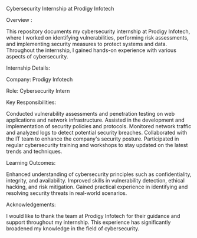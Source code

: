 Cybersecurity Internship at Prodigy Infotech 

Overview :

This repository documents my cybersecurity internship at Prodigy Infotech, where I worked on identifying vulnerabilities, performing risk assessments, and implementing security measures to protect 
systems and data. Throughout the internship, I gained hands-on experience with various aspects of cybersecurity.


Internship Details:

   Company: Prodigy Infotech

   Role: Cybersecurity Intern


Key Responsibilities:

 Conducted vulnerability assessments and penetration testing on web applications and network infrastructure.
 Assisted in the development and implementation of security policies and protocols.
 Monitored network traffic and analyzed logs to detect potential security breaches.
 Collaborated with the IT team to enhance the company's security posture.
 Participated in regular cybersecurity training and workshops to stay updated on the latest trends and techniques.


Learning Outcomes:

 Enhanced understanding of cybersecurity principles such as confidentiality, integrity, and availability.
 Improved skills in vulnerability detection, ethical hacking, and risk mitigation.
 Gained practical experience in identifying and resolving security threats in real-world scenarios.


Acknowledgements:

I would like to thank the team at Prodigy Infotech for their guidance and support throughout my internship. This experience has significantly broadened my knowledge in the field of cybersecurity.

